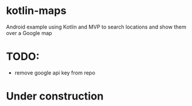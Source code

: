 # kotlin-maps
Android example using Kotlin and MVP to search locations and show them over a Google map

# TODO:
* remove google api key from repo

# Under construction
